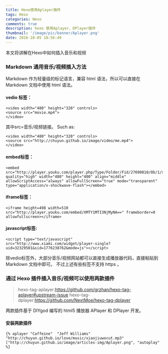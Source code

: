 ```yaml
---
title: Hexo使用Aplayer插件
tags: Hexo
categories: Hexo
comments: true
description: hexo 使用Aplayer、DPlayer插件
thumbnail: '/image/pic/banner/Aplayer.png'
date: 2016-10-05 18:56:49
---
```

本文将讲解在Hexo中如何插入音乐和视频

### Markdown 通用音乐/视频插入方法
Markdown 作为轻量级的标记语言，兼容 html 语法，所以可以直接在 Markdown 文档中使用 html 语法。
#### **vedio** 标签：
```
<video width="480" height="320" controls>
<source src="movie.mp4">
</video>
```
其中src=音乐/视频链接。
Such as:
```
<video width="480" height="320" controls>
<source src="http://chuyun.github.io/image/video/me.mp4">
</video>

```
#### embed标签：
```
<embed src="http://player.youku.com/player.php/Type/Folder/Fid/27690810/Ob/1/sid/XMTY1MTI3NjMyNA==/v.swf" quality="high" width="480" height="400" align="middle" allowScriptAccess="always" allowFullScreen="true" mode="transparent" type="application/x-shockwave-flash"></embed>
```
#### iframe标签：
```
<iframe height=498 width=510 src="http://player.youku.com/embed/XMTY1MTI3NjMyNA==" frameborder=0 allowfullscreen></iframe>
```
#### javascript标签:
```
<script type="text/javascript" src="http://www.xiami.com/widget/player-single?uid=32329501&sid=1776238762&mode=js"></script>
```
除vedio标签外，大部分音乐/视频网站都可以直接生成播放器代码，直接粘贴到 Markdown 文档中即可。
不过上述有些标签不支持 https 。

### 通过 Hexo 插件插入音乐/视频可以使用两款插件

> hexo-tag-aplayer:https://github.com/grzhan/hexo-tag-aplayer#upstream-issue
> hexo-tag-dplayer:https://github.com/NextMoe/hexo-tag-dplayer

两款插件基于 DIYgod 编写的 html5 播放器 APlayer 和 DPlayer 开发。
#### 安装两款插件
```
{% aplayer "Caffeine"  "Jeff Williams" "http://chuyun.github.io/love/music/xiaojiuwocut.mp3" ["http://chuyun.github.io/image/articles-img/Aplayer.png", "autoplay" %}
```


